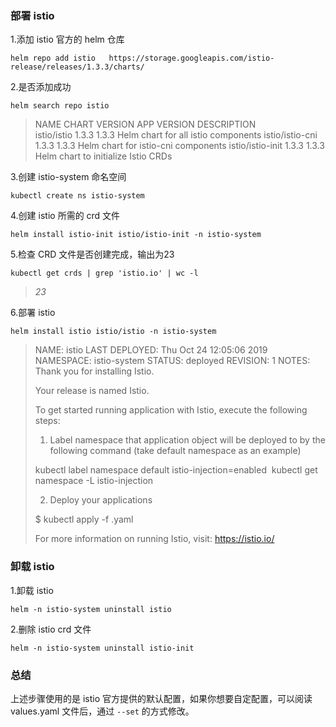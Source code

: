 ### 部署 istio 

1.添加 istio 官方的 helm 仓库

```shell
helm repo add istio   https://storage.googleapis.com/istio-release/releases/1.3.3/charts/
```

2.是否添加成功

```shell
helm search repo istio
```

> NAME                    CHART VERSION   APP VERSION     DESCRIPTION                        
> istio/istio             1.3.3           1.3.3           Helm chart for all istio components
> istio/istio-cni         1.3.3           1.3.3           Helm chart for istio-cni components
> istio/istio-init        1.3.3           1.3.3           Helm chart to initialize Istio CRDs

3.创建 istio-system 命名空间

```shell
kubectl create ns istio-system
```

4.创建 istio 所需的 crd 文件

```shell
helm install istio-init istio/istio-init -n istio-system
```

5.检查 CRD 文件是否创建完成，输出为23

```shell
kubectl get crds | grep 'istio.io' | wc -l
```

> *23*

6.部署 istio

```shell
helm install istio istio/istio -n istio-system
```

> NAME: istio
> LAST DEPLOYED: Thu Oct 24 12:05:06 2019
> NAMESPACE: istio-system
> STATUS: deployed
> REVISION: 1
> NOTES:
> Thank you for installing Istio.
>
> Your release is named Istio.
>
> To get started running application with Istio, execute the following steps:
> 1. Label namespace that application object will be deployed to by the following command (take default namespace as an example)
>
>  kubectl label namespace default istio-injection=enabled
> ​ kubectl get namespace -L istio-injection
>
> 2. Deploy your applications
>
> $ kubectl apply -f <your-application>.yaml
>
> For more information on running Istio, visit:
> https://istio.io/

### 卸载 istio

1.卸载 istio 

```shell
helm -n istio-system uninstall istio
```

2.删除 istio crd 文件

```shell
helm -n istio-system uninstall istio-init
```

### 总结

上述步骤使用的是 istio 官方提供的默认配置，如果你想要自定配置，可以阅读 values.yaml 文件后，通过 `--set` 的方式修改。